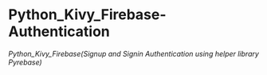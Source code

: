 # Python_Kivy_Firebase-Authentication
*Python_Kivy_Firebase(Signup and Signin Authentication using helper library Pyrebase)*
